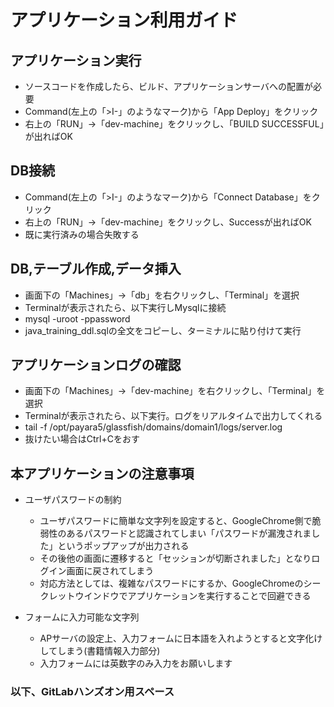 # アプリケーション利用ガイド


## アプリケーション実行
 - ソースコードを作成したら、ビルド、アプリケーションサーバへの配置が必要
 - Command(左上の「>I-」のようなマーク)から「App Deploy」をクリック
 - 右上の「RUN」→「dev-machine」をクリックし、「BUILD SUCCESSFUL」が出ればOK
 
## DB接続
 - Command(左上の「>I-」のようなマーク)から「Connect Database」をクリック
 - 右上の「RUN」→「dev-machine」をクリックし、Successが出ればOK
 - 既に実行済みの場合失敗する

## DB,テーブル作成,データ挿入
 - 画面下の「Machines」→「db」を右クリックし、「Terminal」を選択
 - Terminalが表示されたら、以下実行しMysqlに接続
 - mysql -uroot -ppassword
 - java_training_ddl.sqlの全文をコピーし、ターミナルに貼り付けて実行

## アプリケーションログの確認
 - 画面下の「Machines」→「dev-machine」を右クリックし、「Terminal」を選択
 - Terminalが表示されたら、以下実行。ログをリアルタイムで出力してくれる
 - tail -f /opt/payara5/glassfish/domains/domain1/logs/server.log
 - 抜けたい場合はCtrl+Cをおす


## 本アプリケーションの注意事項
 - ユーザパスワードの制約
    - ユーザパスワードに簡単な文字列を設定すると、GoogleChrome側で脆弱性のあるパスワードと認識されてしまい「パスワードが漏洩されました」というポップアップが出力される
    - その後他の画面に遷移すると「セッションが切断されました」となりログイン画面に戻されてしまう
    - 対応方法としては、複雑なパスワードにするか、GoogleChromeのシークレットウインドウでアプリケーションを実行することで回避できる

 - フォームに入力可能な文字列
    - APサーバの設定上、入力フォームに日本語を入れようとすると文字化けしてしまう(書籍情報入力部分)
    - 入力フォームには英数字のみ入力をお願いします


### 以下、GitLabハンズオン用スペース